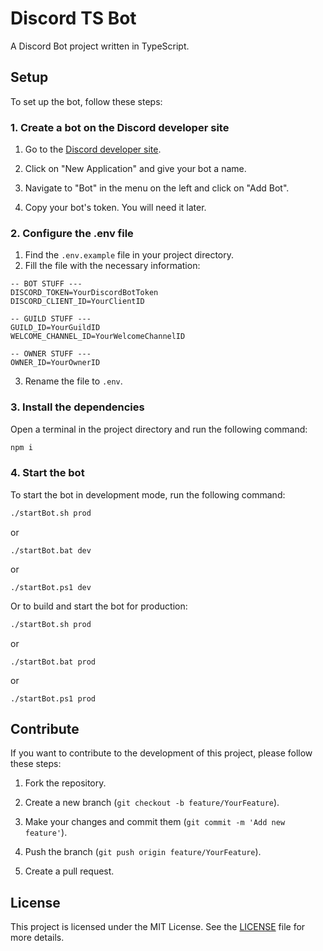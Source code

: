 <!--
Copyright (c) 2024 KibaOfficial

This software is released under the MIT License.

https://opensource.org/licenses/MIT
-->

# Discord TS Bot

A Discord Bot project written in TypeScript.

## Setup

To set up the bot, follow these steps:

### 1. Create a bot on the Discord developer site

1. Go to the [Discord developer site](https://discord.com/developers/applications).

2. Click on "New Application" and give your bot a name.

3. Navigate to "Bot" in the menu on the left and click on "Add Bot".

4. Copy your bot's token. You will need it later.

### 2. Configure the .env file

1. Find the `.env.example` file in your project directory.
2. Fill the file with the necessary information:
```env
-- BOT STUFF ---
DISCORD_TOKEN=YourDiscordBotToken
DISCORD_CLIENT_ID=YourClientID

-- GUILD STUFF ---
GUILD_ID=YourGuildID
WELCOME_CHANNEL_ID=YourWelcomeChannelID

-- OWNER STUFF ---
OWNER_ID=YourOwnerID
```
3. Rename the file to `.env`.

### 3. Install the dependencies

Open a terminal in the project directory and run the following command:
```bash
npm i
```

### 4. Start the bot

To start the bot in development mode, run the following command:
```bash
./startBot.sh prod
```
or
```batch
./startBot.bat dev
```
or
```pwsh
./startBot.ps1 dev
```

Or to build and start the bot for production:
```bash
./startBot.sh prod
```
or
```batch
./startBot.bat prod
```
or
```pwsh
./startBot.ps1 prod
```

## Contribute

If you want to contribute to the development of this project, please follow these steps:

1. Fork the repository.

2. Create a new branch (`git checkout -b feature/YourFeature`).
3. Make your changes and commit them (`git commit -m 'Add new feature'`).
4. Push the branch (`git push origin feature/YourFeature`).
5. Create a pull request.

## License

This project is licensed under the MIT License. See the [LICENSE](LICENSE) file for more details.